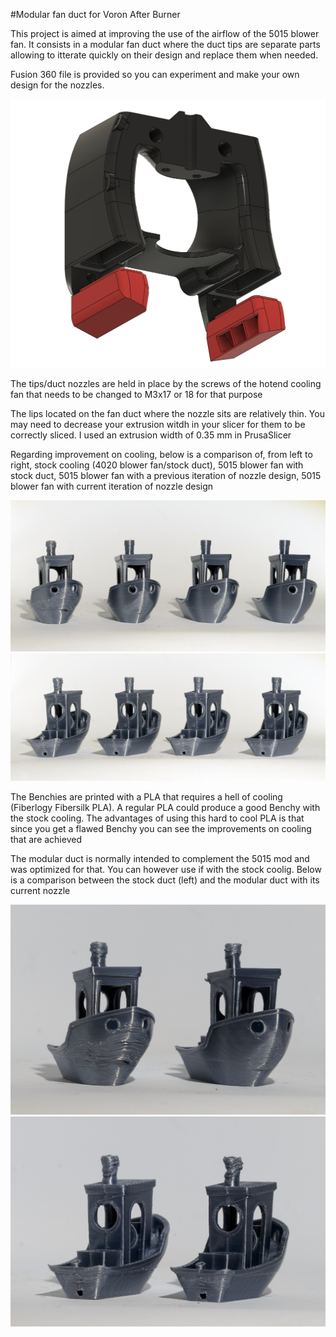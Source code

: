 #Modular fan duct for Voron After Burner

This project is aimed at improving the use of the airflow of the 5015 blower fan. It consists in a modular fan duct where the duct tips are separate parts allowing to itterate quickly on their design and replace them when needed.

Fusion 360 file is provided so you can experiment and make your own design for the nozzles.

<img width=600 src="Exploded view.png" />

The tips/duct nozzles are held in place by the screws of the hotend cooling fan that needs to be changed to M3x17 or 18 for that purpose

The lips located on the fan duct where the nozzle sits are relatively thin. You may need to decrease your extrusion witdh in your slicer for them to be correctly sliced. I used an extrusion width of 0.35 mm in PrusaSlicer

Regarding improvement on cooling, below is a comparison of, from left to right, stock cooling (4020 blower fan/stock duct), 5015 blower fan with stock duct, 5015 blower fan with a previous iteration of nozzle design, 5015 blower fan with current iteration of nozzle design

<img width=600 src="Cooling_comparisons_front.jpg" />

<img width=600 src="Cooling_comparisons_back.jpg" />

The Benchies are printed with a PLA that requires a hell of cooling (Fiberlogy Fibersilk PLA). A regular PLA could produce a good Benchy with the stock cooling. The advantages of using this hard to cool PLA is that since you get a flawed Benchy you can see the improvements on cooling that are achieved

The modular duct is normally intended to complement the 5015 mod and was optimized for that. You can however use if with the stock coolig. Below is a comparison between the stock duct (left) and the modular duct with its current nozzle

<img width=600 src="Stock_4020 fan_stock_duct_vs_modular_front.jpg" />

<img width=600 src="Stock_4020 fan_stock_duct_vs_modular_rear.jpg" />
